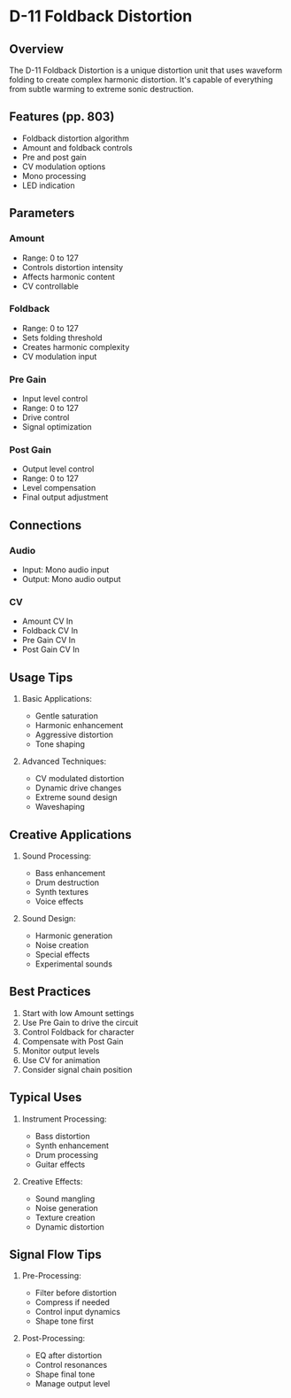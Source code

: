 # D-11 Foldback Distortion

## Overview
The D-11 Foldback Distortion is a unique distortion unit that uses waveform folding to create complex harmonic distortion. It's capable of everything from subtle warming to extreme sonic destruction.

## Features (pp. 803)
- Foldback distortion algorithm
- Amount and foldback controls
- Pre and post gain
- CV modulation options
- Mono processing
- LED indication

## Parameters

### Amount
- Range: 0 to 127
- Controls distortion intensity
- Affects harmonic content
- CV controllable

### Foldback
- Range: 0 to 127
- Sets folding threshold
- Creates harmonic complexity
- CV modulation input

### Pre Gain
- Input level control
- Range: 0 to 127
- Drive control
- Signal optimization

### Post Gain
- Output level control
- Range: 0 to 127
- Level compensation
- Final output adjustment

## Connections

### Audio
- Input: Mono audio input
- Output: Mono audio output

### CV
- Amount CV In
- Foldback CV In
- Pre Gain CV In
- Post Gain CV In

## Usage Tips
1. Basic Applications:
   - Gentle saturation
   - Harmonic enhancement
   - Aggressive distortion
   - Tone shaping

2. Advanced Techniques:
   - CV modulated distortion
   - Dynamic drive changes
   - Extreme sound design
   - Waveshaping

## Creative Applications
1. Sound Processing:
   - Bass enhancement
   - Drum destruction
   - Synth textures
   - Voice effects

2. Sound Design:
   - Harmonic generation
   - Noise creation
   - Special effects
   - Experimental sounds

## Best Practices
1. Start with low Amount settings
2. Use Pre Gain to drive the circuit
3. Control Foldback for character
4. Compensate with Post Gain
5. Monitor output levels
6. Use CV for animation
7. Consider signal chain position

## Typical Uses
1. Instrument Processing:
   - Bass distortion
   - Synth enhancement
   - Drum processing
   - Guitar effects

2. Creative Effects:
   - Sound mangling
   - Noise generation
   - Texture creation
   - Dynamic distortion

## Signal Flow Tips
1. Pre-Processing:
   - Filter before distortion
   - Compress if needed
   - Control input dynamics
   - Shape tone first

2. Post-Processing:
   - EQ after distortion
   - Control resonances
   - Shape final tone
   - Manage output level 